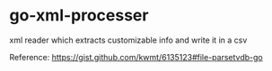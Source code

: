 # go-xml-processer
xml reader which extracts customizable info and write it in a csv

Reference: https://gist.github.com/kwmt/6135123#file-parsetvdb-go